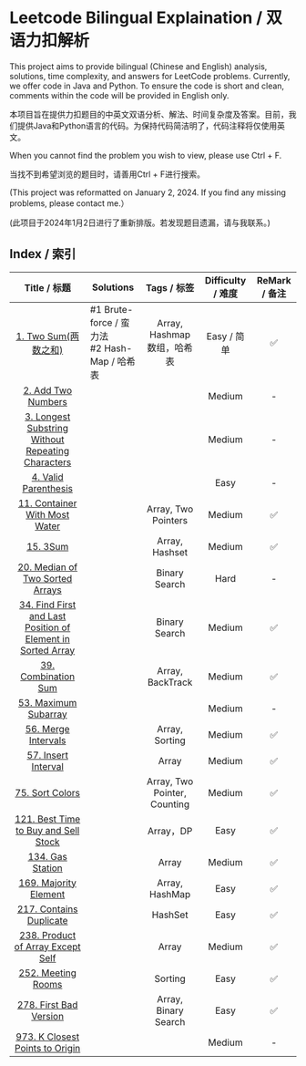 # Leetcode Bilingual Explaination / 双语力扣解析

This project aims to provide bilingual (Chinese and English) analysis, solutions, time complexity, and answers for LeetCode problems. Currently, we offer code in Java and Python. To ensure the code is short and clean, comments within the code will be provided in English only.

本项目旨在提供力扣题目的中英文双语分析、解法、时间复杂度及答案。目前，我们提供Java和Python语言的代码。为保持代码简洁明了，代码注释将仅使用英文。

When you cannot find the problem you wish to view, please use Ctrl + F.

当找不到希望浏览的题目时，请善用Ctrl + F进行搜索。

(This project was reformatted on January 2, 2024. If you find any missing problems, please contact me.）

(此项目于2024年1月2日进行了重新排版。若发现题目遗漏，请与我联系。)

## Index / 索引

|                                                             Title / 标题                                                             | Solutions                                          |           Tags / 标签           | Difficulty / 难度 | ReMark / 备注 |
| :-----------------------------------------------------------------------------------------------------------------------------------: | -------------------------------------------------- | :------------------------------: | :---------------: | :-----------: |
|                                            [1. Two Sum(两数之和)](/Solution/0001_Two_Sum.md)                                            | #1 Brute-force / 蛮力法<br />#2 Hash-Map / 哈希表 | Array, Hashmap<br />数组，哈希表 |    Easy / 简单    |      ✅      |
|                                         [2. Add Two Numbers](/Solution/0002_Add_Two_Numbers.md)                                         |                                                    |                                  |      Medium      |       -       |
|          [3. Longest Substring Without Repeating Characters](/Solution/0003_Longest_Substring_Without_Repeating_Characters.md)          |                                                    |                                  |      Medium      |       -       |
|                                  [4. Valid Parenthesis](/Solution/0004_Median_Of_Two_Sorted_Arrays.md)                                  |                                                    |                                  |       Easy       |       -       |
|                               [11. Container With Most Water](/Solution/0011_Container_With_Most_Water.md)                               |                                                    |       Array, Two Pointers       |      Medium      |      ✅      |
|                                                    [15. 3Sum](/Solution/0015_3Sum.md)                                                    |                                                    |          Array, Hashset          |      Medium      |      ✅      |
|                                  [20. Median of Two Sorted Arrays](/Solution/0020_Valid_Parenthesis.md)                                  |                                                    |          Binary Search          |       Hard       |       -       |
| [34. Find First and Last Position of Element in Sorted Array](/Solution/0034_Find_First_and_Last_Position_of_Element_in_Sorted_Array.md) |                                                    |          Binary Search          |      Medium      |      ✅      |
|                                         [39. Combination Sum](/Solution/0039_Combination_Sum.md)                                         |                                                    |         Array, BackTrack         |      Medium      |      ✅      |
|                                        [53. Maximum Subarray](Solution/0053_Maximum_Subarray.md)                                        |                                                    |                                  |      Medium      |       -       |
|                                         [56. Merge Intervals](/Solution/0056_Merge_Intervals.md)                                         |                                                    |          Array, Sorting          |      Medium      |      ✅      |
|                                         [57. Insert Interval](/Solution/0057_Insert_Interval.md)                                         |                                                    |              Array              |      Medium      |      ✅      |
|                                             [75. Sort Colors](/Solution/0075_Sort_Colors.md)                                             |                                                    |   Array, Two Pointer, Counting   |      Medium      |      ✅      |
|                        [121. Best Time to Buy and Sell Stock](/Solution/0121_Best_Time_to_Buy_and_Sell_Stock.md)                        |                                                    |            Array，DP            |       Easy       |      ✅      |
|                                            [134. Gas Station](/Solution/0134_Gas_Station.md)                                            |                                                    |              Array              |      Medium      |      ✅      |
|                                       [169. Majority Element](/Solution/0169_Majority_Element.md)                                       |                                                    |          Array, HashMap          |       Easy       |      ✅      |
|                                     [217. Contains Duplicate](/Solution/0217_Contains_Duplicate.md)                                     |                                                    |             HashSet             |       Easy       |      ✅      |
|                           [238. Product of Array Except Self](/Solution/0238_Product_of_Array_Except_Self.md)                           |                                                    |              Array              |      Medium      |      ✅      |
|                                          [252. Meeting Rooms](/Solution/0252_Meeting_Rooms.md)                                          |                                                    |             Sorting             |       Easy       |      ✅      |
|                                      [278. First Bad Version](/Solution/0278_First_Bad_Version.md)                                      |                                                    |       Array, Binary Search       |       Easy       |      ✅      |
|                              [973. K Closest Points to Origin](/Solution/0973_K_Close_Points_To_Origin.md)                              |                                                    |                                  |      Medium      |       -       |
